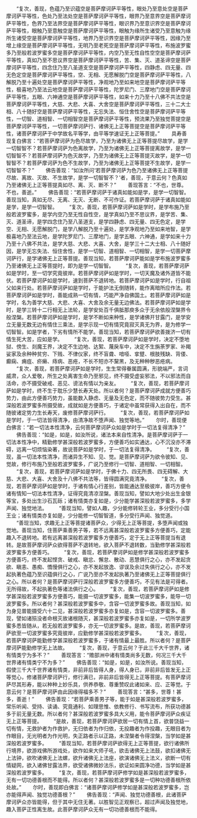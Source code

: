 <!-- { "loadSidebar": true } -->
　　“复次，善现，色蕴乃至识蕴空是菩萨摩诃萨平等性，眼处乃至意处空是菩萨摩诃萨平等性，色处乃至法处空是菩萨摩诃萨平等性，眼界乃至意界空是菩萨摩诃萨平等性，色界乃至法界空是菩萨摩诃萨平等性，眼识界乃至意识界空是菩萨摩诃萨平等性，眼触乃至意触空是菩萨摩诃萨平等性，眼触为缘所生诸受乃至意触为缘所生诸受空是菩萨摩诃萨平等性，地界乃至识界空是菩萨摩诃萨平等性，因缘乃至增上缘空是菩萨摩诃萨平等性，无明乃至老死空是菩萨摩诃萨平等性，布施波罗蜜多乃至般若波罗蜜多空是菩萨摩诃萨平等性，内空乃至无性自性空空是菩萨摩诃萨平等性，真如乃至不思议界空是菩萨摩诃萨平等性，苦、集、灭、道圣谛空是菩萨摩诃萨平等性，四念住乃至八圣道支空是菩萨摩诃萨平等性，四静虑、四无量、四无色定空是菩萨摩诃萨平等性，空、无相、无愿解脱门空是菩萨摩诃萨平等性，八解脱乃至十遍处空是菩萨摩诃萨平等性，净观地乃至如来地空是菩萨摩诃萨平等性，极喜地乃至法云地空是菩萨摩诃萨平等性，陀罗尼门、三摩地门空是菩萨摩诃萨平等性，五眼、六神通空是菩萨摩诃萨平等性，如来十力乃至十八佛不共法空是菩萨摩诃萨平等性，大慈、大悲、大喜、大舍空是菩萨摩诃萨平等性，三十二大士相、八十随好空是菩萨摩诃萨平等性，无忘失法、恒住舍性空是菩萨摩诃萨平等性，一切智、道相智、一切相智空是菩萨摩诃萨平等性，预流果乃至独觉菩提空是菩萨摩诃萨平等性，一切菩萨摩诃萨行、诸佛无上正等菩提空是菩萨摩诃萨平等性，诸菩萨摩诃萨于中学故名平等学，由平等学速证无上正等菩提。”
　　具寿善现复白佛言：“若菩萨摩诃萨为色尽故学，乃至为诸佛无上正等菩提尽故学，是学一切智智不？若菩萨摩诃萨为色离故学，乃至为诸佛无上正等菩提离故学，是学一切智智不？若菩萨摩诃萨为色灭故学，乃至为诸佛无上正等菩提灭故学，是学一切智智不？若菩萨摩诃萨为色不生故学，乃至为诸佛无上正等菩提不生故学，是学一切智智不？”
　　佛告善现：“如汝所问‘若菩萨摩诃萨为色乃至诸佛无上正等菩提尽故、离故、灭故、不生故学，是学一切智智不？’者，善现，于意云何？色真如乃至诸佛无上正等菩提真如尽、离、灭、断不？”
　　善现答言：“不也，世尊。不也，善逝。”
　　佛告善现：“若菩萨摩诃萨于诸真如能如是学，是学一切智智。善现当知，真如无尽、无离、无灭、无断、不可作证。若菩萨摩诃萨于诸真如能如是学，是学一切智智。
　　“复次，善现，若菩萨摩诃萨如是学时，是学布施乃至般若波罗蜜多，是学内空乃至无性自性空，是学真如乃至不思议界，是学苦、集、灭、道圣谛，是学四念住乃至八圣道支，是学四静虑、四无量、四无色定，是学空、无相、无愿解脱门，是学八解脱乃至十遍处，是学净观地乃至如来地智，是学极喜地乃至法云地，是学陀罗尼门、三摩地门，是学五眼、六神通，是学如来十力乃至十八佛不共法，是学大慈、大悲、大喜、大舍，是学三十二大士相、八十随好因，是学无忘失法、恒住舍性，是学一切智、道相智、一切相智，是学一切菩萨摩诃萨行，是学诸佛无上正等菩提。善现当知，若菩萨摩诃萨能如是学布施波罗蜜多乃至诸佛无上正等菩提时，即为是学一切智智。
　　“复次，善现，若菩萨摩诃萨如是学时，至一切学究竟彼岸。若菩萨摩诃萨如是学时，一切天魔及诸外道皆不能伏。若菩萨摩诃萨如是学时，速到菩萨不退转地。若菩萨摩诃萨如是学时，行自祖父如来行处。若菩萨摩诃萨如是学时，于能护法无倒随转，能作离暗所应作法。若菩萨摩诃萨如是学时，善能成熟一切有情，巧能严净自佛国土。若菩萨摩诃萨如是学时，名为善学大慈、大悲、大喜、大舍及余无量无边佛法。若菩萨摩诃萨如是学时，是学三转十二行相无上法轮，是学安处百千俱胝那庾多众于无余依般涅槃界令般涅槃。若菩萨摩诃萨如是学时，是学不断如来种性，是学诸佛开甘露门，是学安立无量无数无边有情住三乘法，是学示现一切有情究竟寂灭真无为界，是为修学一切智智。如是学者，下劣有情所不能学。善现当知，若菩萨摩诃萨欲善拨济一切有情生死大苦，应如是学。
　　“复次，善现，若菩萨摩诃萨如是学时，决定不堕地狱、傍生、剡魔王界，决定不生边地、达絮、蔑戾车中，决定不生旃荼罗家、补羯娑家及余种种贫穷、下贱、不律仪家，终不盲聋、喑哑、挛躄、根肢残缺、背偻、癫痫、痈疽、疥癞、痔病、恶疮，不长不短亦不黧黑，及无种种秽恶疮病。
　　“复次，善现，若菩萨摩诃萨如是学时，生生常得眷属圆满，形貌端严，言词威肃，众人爱敬，所生之处离害生命乃至邪见，终不摄受虚妄邪法，不以邪法而自活命，亦不摄受破戒、恶见、谤法有情以为亲友。
　　“复次，善现，若菩萨摩诃萨如是学时，终不生于耽乐少慧长寿天处。所以者何？是菩萨摩诃萨成就方便善巧势力，由此方便善巧势力，虽能数入静虑、无量及无色定，而不随彼势力受生。甚深般若波罗蜜多所摄受故，成就如是方便善巧，于诸定中虽常获得入出自在，而不随彼诸定势力生长寿天，废修菩萨摩诃萨行。
　　“复次，善现，若菩萨摩诃萨如是学时，于一切法皆得清净，由清净故不堕声闻、独觉等地。”
　　尔时，善现便白佛言：“若一切法本性清净，云何菩萨摩诃萨众如是学时于一切法复得清净？”
　　佛告善现：“如是，如是，如汝所说，诸法本来自性清净。是菩萨摩诃萨于一切法本性净中，精勤修学甚深般若波罗蜜多，方便善巧如实通达，心不沉没亦不滞碍，远离一切烦恼染著，故说菩萨如是学时，于一切法复得清净。
　　“复次，善现，虽一切法本性清净，而诸异生不知、见、觉。是菩萨摩诃萨为欲令彼知、见、觉故，修行布施乃至般若波罗蜜多，广说乃至修行一切智、道相智、一切相智。
　　“复次，善现，若菩萨摩诃萨如是学时，于佛十力、四无所畏、四无碍解、大慈、大悲、大喜、大舍及十八佛不共法等，皆得圆满究竟清净。
　　“复次，善现，若菩萨摩诃萨如是学时，于诸有情心行差别，皆能通达至极彼岸，善巧方便令诸有情知一切法本性清净，证得究竟清凉涅槃。善现当知，譬如大地少处出生金银等宝，多处出生沙石瓦砾；诸有情类亦复如是，少分能学甚深般若波罗蜜多，多学声闻、独觉地法。
　　“善现当知，譬如人趣，少分能修转轮王业，多分受行小国王业；诸有情类亦复如是，少分能修一切智智道，多分受行声闻、独觉道。
　　“善现当知，求趣无上正等菩提诸菩萨众，少得无上正等菩提，多堕声闻或独觉地。善现当知，住菩萨乘善男子等，若不远离甚深般若波罗蜜多方便善巧，定能趣入不退转地。若有远离甚深般若波罗蜜多方便善巧，定于无上正等菩提当有退转。是故菩萨摩诃萨众欲得菩萨不退转地，欲入菩萨不退转数，当勤修学甚深般若波罗蜜多方便善巧。
　　“复次，善现，若菩萨摩诃萨如是修学甚深般若波罗蜜多方便善巧，终不发起悭贪、破戒、瞋忿、懈怠、散动、恶慧俱行之心，亦不发起贪欲、瞋恚、愚痴、憍慢俱行之心，亦不发起放逸、谬误及余过失俱行之心，亦不发起执著色蕴乃至识蕴俱行之心，广说乃至亦不发起执著乃至诸佛无上正等菩提俱行之心。所以者何？是菩萨摩诃萨行深般若波罗蜜多方便善巧，不见有法是可得者。无所得故，不起执著色等诸法俱行之心。
　　“复次，善现，若菩萨摩诃萨如是修学甚深般若波罗蜜多方便善巧，能摄一切波罗蜜多，能集一切波罗蜜多，能导一切波罗蜜多。所以者何？甚深般若波罗蜜多中，含容一切波罗蜜多故。善现当知，如为身见普能摄受六十二见，甚深般若波罗蜜多亦复如是，含容一切波罗蜜多。善现，譬如诸殒没者命根灭故诸根随灭，甚深般若波罗蜜多亦复如是，一切所学波罗蜜多悉皆随从，若无般若波罗蜜多，亦无一切波罗蜜多。是故，善现，若菩萨摩诃萨欲至一切波罗蜜多究竟彼岸，应勤修学甚深般若波罗蜜多。
　　“复次，善现，若菩萨摩诃萨能勤修学甚深般若波罗蜜多，于诸有情最上最胜。所以者何？是菩萨摩诃萨能勤修学无上法故。
　　“复次，善现，于意云何？于此三千大千世界，诸有情类宁为多不？”
　　善现答言：“赡部洲中诸有情类尚多无数，何况三千大千世界诸有情类宁不为多？”
　　佛告善现：“如是，如是，如汝所说。善现当知，假使三千大千世界诸有情类，非前非后皆得人身，得人身已，非前非后皆发无上正等觉心，修诸菩萨摩诃萨行，修行满已，非前非后皆得无上正等菩提。有菩萨摩诃萨尽其形寿，能以种种上妙乐具，供养恭敬、尊重赞叹此诸如来、应、正等觉。于意云何？是菩萨摩诃萨由此因缘得福多不？”
　　善现答言：“甚多，世尊！甚多，善逝！”
　　佛告善现：“若菩萨乘善男子等，能于如是甚深般若波罗蜜多，常乐听闻、受持、读诵、究竟通利、如理思惟、依教修行、书写流布，所获功德甚多于前无量无数。所以者何？甚深般若波罗蜜多具大义用，能令菩萨摩诃萨众疾证无上正等菩提。
　　“是故，善现，若菩萨摩诃萨欲居一切有情上首，欲普饶益一切有情，无救护者为作救护，无归依者为作归依，无投趣者为作投趣，无眼目者为作眼目，无光明者为作光明，失正路者示以正路，未涅槃者令得涅槃，当学如是甚深般若波罗蜜多。
　　“善现当知，若菩萨摩诃萨欲得无上正等菩提，欲行诸佛所行境界，欲游戏佛所游戏处，欲作如来大师子吼，欲击诸佛无上法鼓，欲扣诸佛无上法钟，欲吹诸佛无上法螺，欲升诸佛无上法座，欲演诸佛无上法义，欲断一切有情疑网，欲入诸佛甘露法界，欲受诸佛微妙法乐，欲证如来圆净功德，当学如是甚深般若波罗蜜多。
　　“复次，善现，若菩萨摩诃萨修学如是甚深般若波罗蜜多，无有一切功德善根而不能得。所以者何？甚深般若波罗蜜多是一切种功德善根所依处故。”
　　尔时，善现即白佛言：“诸菩萨摩诃萨修学如是甚深般若波罗蜜多，岂亦能得声闻、独觉功德善根？”
　　佛告善现：“声闻、独觉功德善根，此诸菩萨摩诃萨众亦皆能得，但于其中无住无著。以胜智见正观察已，超过声闻及独觉地，趣入菩萨正性离生故。此菩萨摩诃萨众无有一切功德善根而不能得。
